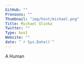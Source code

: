 ```yaml
---
GitHub: ""
Pronouns: ""
Thumbnail: "img/host/michael.png"
Title: Michael Glinka
Twitter: ""
Type: host
Website: ""
date: "`r Sys.Date()`"
---
```

A Human
